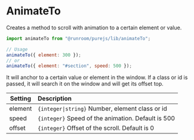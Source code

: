 # AnimateTo

Creates a method to scroll with animation to a certain element or value.

```javascript
import animateTo from "@runroom/purejs/lib/animateTo";

// Usage
animateTo({ element: 300 });
// or
animateTo({ element: "#section", speed: 500 });
```

It will anchor to a certain value or element in the window. If a class or id is passed, it will search it on the window and will get its offset top.

| Setting | Description                                        |
| ------- | :------------------------------------------------- |
| element | `{integer\|string}` Number, element class or id    |
| speed   | `{integer}` Speed of the animation. Default is 500 |
| offset  | `{integer}` Offset of the scroll. Default is 0     |
